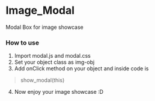 # Image_Modal

Modal Box for image showcase

### How to use

1. Import modal.js and modal.css
2. Set your object class as img-obj
3. Add onClick method on your object and inside code is
 >show_modal(this)
4. Now enjoy your image showcase :D
